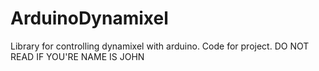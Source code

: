 # ArduinoDynamixel
Library for controlling dynamixel with arduino. Code for project.
DO NOT READ IF YOU'RE NAME IS JOHN
